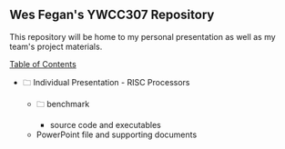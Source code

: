 ## Wes Fegan's YWCC307 Repository  
This repository will be home to my personal presentation as well as my team's project materials.  

<u>Table of Contents</u>  
<ul>
  <li>&#128448;&nbsp;Individual Presentation - RISC Processors</li>
  <ul>
    <li>&#128448;&nbsp;benchmark</li>
    <ul>
      <li>source code and executables</li>
    </ul>
    <li>PowerPoint file and supporting documents</li>
  </ul>
</ul>
